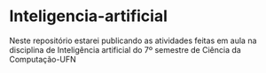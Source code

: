 # Inteligencia-artificial
Neste repositório estarei publicando as atividades feitas em aula na disciplina de Inteligência artificial do 7º semestre de Ciência da Computação-UFN

